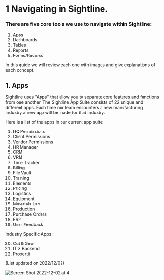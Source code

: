 # 1 Navigating in Sightline.
### There are five core tools we use to navigate within Sightline:
1. Apps
2. Dashboards
3. Tables
4. Reports
5. Forms/Records

In this guide we will review each one with images and give explanations of each concept.

## 1. Apps
Sightline uses "Apps" that allow you to separate core features and functions from one another. The Sightline App Suite consists of 22 unique and different apps. Each time our team encounters a new manufacturing industry a new app will be made for that industry.

Here is a list of the apps in our current app suite:

1. HQ Permissions
2. Client Permissions
3. Vendor Permissions
4. HR Manager
5. CRM
6. VRM
7. Time Tracker
8. Billing
9. File Vault
10. Training
11. Elements
12. Pricing
13. Logistics
14. Equipment
15. Materials Lab
16. Production
17. Purchase Orders
18. ERP
19. User Feedback

Industry Specific Apps:

20. Cut & Sew
21. IT & Backend
22. Propertii
 
(List updated on 2022/12/02)

![Screen Shot 2022-12-02 at 4](Screen%20Shot%202022-12-02%20at%204.48.05%20PM.png)
